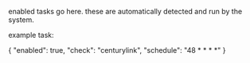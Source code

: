 enabled tasks go here. these are automatically detected and run by the system.

example task:


{
    "enabled": true,
    "check": "centurylink",
    "schedule": "48 * * * *"
}